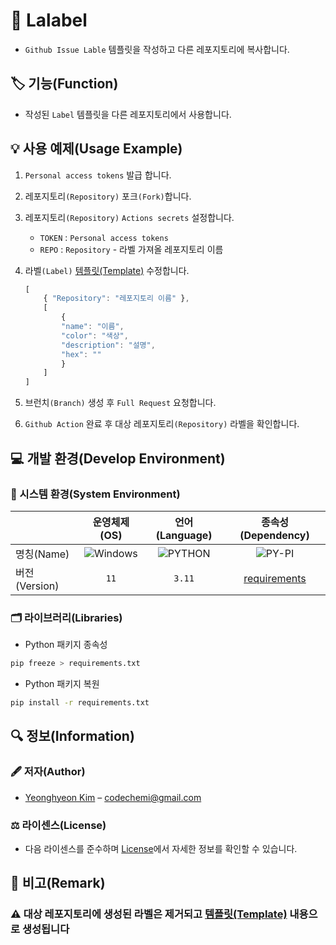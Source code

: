 # 📕 Lalabel

- `Github Issue Lable` 템플릿을 작성하고 다른 레포지토리에 복사합니다.

## 🏷️ 기능(Function)

- 작성된 `Label` 템플릿을 다른 레포지토리에서 사용합니다.

## 💡 사용 예제(Usage Example)

1. `Personal access tokens` 발급 합니다.
2. 레포지토리`(Repository)` 포크`(Fork)`합니다.
3. 레포지토리`(Repository)` `Actions secrets` 설정합니다.
    - `TOKEN` : `Personal access tokens`
    - `REPO`  : `Repository` - 라벨 가져올 레포지토리 이름
4. 라벨`(Label)` [템플릿(Template)](./labels.json) 수정합니다.

    ```javascript
    [
        { "Repository": "레포지토리 이름" },
        [
            {
            "name": "이름",
            "color": "색상",
            "description": "설명",
            "hex": ""
            }
        ]
    ]
    ```

5. 브런치`(Branch)` 생성 후 `Full Request` 요청합니다.
6. `Github Action` 완료 후 대상 레포지토리`(Repository)` 라벨을 확인합니다.

## 💻 개발 환경(Develop Environment)

### 🧰 시스템 환경(System Environment)

||운영체제(OS)|언어(Language)|종속성(Dependency)|
|-|:-:|:-:|:-:|
|명칭(Name)|![Windows](https://img.shields.io/badge/Windows-0078D6?style=flat-square&logo=Windows&logoColor=white)|![PYTHON](https://img.shields.io/badge/PYTHON-3776AB?style=flat-square&logo=Python&logoColor=white)|![PY-PI](https://img.shields.io/badge/PYPI-3775A9?style=flat-square&logo=PyPI&logoColor=white)|
|버전(Version)|`11`|`3.11`|[requirements](./requirements.txt)|

### 🗂️ 라이브러리(Libraries)

- Python 패키지 종속성

``` bash
pip freeze > requirements.txt
```

- Python 패키지 복원

``` bash
pip install -r requirements.txt
```

## 🔍 정보(Information)

### 🖋️ 저자(Author)

- [Yeonghyeon Kim](https://github.com/yeong-hyeon-kim/) – codechemi@gmail.com

### ⚖️ 라이센스(License)

- 다음 라이센스를 준수하며 [License](./License)에서 자세한 정보를 확인할 수 있습니다.

## 📖 비고(Remark)

### ⚠️ 대상 레포지토리에 생성된 라벨은 제거되고 [템플릿(Template)](./labels.json) 내용으로 생성됩니다
